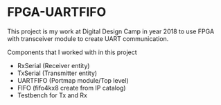 # FPGA-UARTFIFO
This project is my work at Digital Design Camp in year 2018 to use FPGA with transceiver module to create UART communication.

Components that I worked with in this project 
- RxSerial (Receiver entity)
- TxSerial (Transmitter entity)
- UARTFIFO (Portmap module/Top level)
- FIFO (fifo4kx8 create from IP catalog)
- Testbench for Tx and Rx
